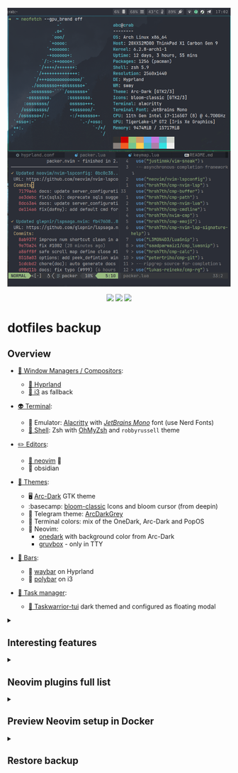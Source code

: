 ![Screenshot](/screenshot.png)

<div align="center">

![](https://img.shields.io/github/last-commit/coffebar/dotfiles?style=flat-square&logo=)
![](https://img.shields.io/github/stars/coffebar/dotfiles?style=flat-square&logo=)
[![](https://img.shields.io/github/repo-size/coffebar/dotfiles?style=flat-square&logo=)](https://github.com/iamverysimp1e/dots)

</div>

# dotfiles backup

## Overview


- [🌿 Window Managers / Compositors](https://github.com/coffebar/dotfiles#overview):
  - [🍚 Hyprland](https://github.com/hyprwm/Hyprland)
  - [🍙 i3](https://i3wm.org/) as fallback
- [👽 Terminal](https://github.com/coffebar/dotfiles#overview):
  - :robot: Emulator: [Alacritty](https://alacritty.org/) with [*JetBrains Mono*](https://www.jetbrains.com/lp/mono/) font (use Nerd Fonts)
  - [🌌 Shell](https://github.com/coffebar/dotfiles#overview): Zsh with [OhMyZsh](https://github.com/ohmyzsh/ohmyzsh) and `robbyrussell` theme
- [✏️ Editors](https://github.com/coffebar/dotfiles#overview):
  - [:green_heart: neovim](https://neovim.io/) :green_heart:
  - 🦍 obsidian
- [:art: Themes](https://github.com/coffebar/dotfiles#overview):
  - :desktop_computer: [Arc-Dark](https://github.com/horst3180/arc-theme) GTK theme
  - :basecamp: [bloom-classic](https://github.com/linuxdeepin/deepin-icon-theme) Icons and bloom cursor (from deepin)
  - :new_moon_with_face: Telegram theme: [ArcDarkGrey](https://t.me/addtheme/arcdarkgrey)
  - :robot: Terminal colors: mix of the OneDark, Arc-Dark and PopOS
  - :green_heart: Neovim: 
	 - [onedark](https://github.com/navarasu/onedark.nvim) with background color from Arc-Dark 
	 - [gruvbox](https://github.com/gruvbox-community/gruvbox) - only in TTY

- [:pushpin: Bars](https://github.com/coffebar/dotfiles#overview):
  - :womans_hat: [waybar](https://github.com/Alexays/Waybar) on Hyprland
  - :tophat: [polybar](https://github.com/polybar/polybar) on i3
- [:brain: Task manager](https://github.com/coffebar/dotfiles#overview):
  - [:bookmark_tabs: Taskwarrior-tui](https://github.com/kdheepak/taskwarrior-tui) dark themed and configured as floating modal


<details><summary><h2>Interesting features</h2></summary>

#### Common for Window managers

- ``Alt + f`` opens a file manager in the directory found in the clipboard. For example, if you copied a file from some program, you can open its directory by pressing this shortcut.

- Mouse side buttons bound to copy and paste in graphics applications. Although I try to use the mouse less, it's useful for (web)apps with mouse-centric UI.

- CapsLock's behavior is changed to Backspace.

- I'm not using Display Managers (no LightDM or GDM).

- ``Ctrl + m`` bind simplifies sequence ``Ctrl + l, Ctrl + v, Return`` to interact with file-picker dialog by selecting file from clipboard blazingly fast.

- ``Super + P`` pull dotfiles from this repo and shows a notification with an icon.

- Notifications when the battery level is low or fully charged.

- ``Alt + Space`` close a focused window.

- Partially different config for each machine depending on hostname.

- ``Super + ` `` open ssh servers menu to connect.

#### i3

- UI scale options depend on the current display setup and [autorandr](https://github.com/phillipberndt/autorandr) profile name.

- ``Super + \ `` open fuzzy finder to search for local text files in the home directory to edit in Neovim.

- Automatic tiling via [autotiling](https://github.com/nwg-piotr/autotiling) script. Split direction depends on the currently focused window dimensions.

- Some of wm's binds were improved by Lua script. Lua has more flexibility than i3config syntax. I like to switch automatically to the appropriate workspace after opening programs using a keyboard shortcut.

- Automatic tiling freed up ``Super + H`` shortcut. So I'm using HJKL to navigate inside WM.

#### Terminal

- ``Alt + e`` execute suggested command from zsh-autosuggestions

- ``Ctrl + x`` after typing `# comment question` provides OpenAI generated suggestion

- ``Command + c`` ``Command + v`` copy & paste. `Ctrl + c` and `Ctrl + p` in neovim.

- Neovim [opens](https://github.com/coffebar/dotfiles/blob/master/.config/nvim/lua/coffebar/commands.lua) popular image formats in the external viewer ([pix](https://github.com/linuxmint/pix)) instead of binary view. Neovim also has a bunch of customizations and keyboard shortcuts.

- Nice aliases: **i** to install package, **md2pdf** to convert markdown file to pdf, **v** to open Neovim, **yy** to perform system upgrade. 

- Custom pacman hook updates the list of explicitly installed packages (pkglist-intel.txt) when install or remove something.


#### Neovim project management

https://github.com/coffebar/neovim-project/assets/3100053/c83ae8ab-625e-4a44-88e1-7d7e61c4bad8

📦 [neovim-project](https://github.com/coffebar/neovim-project) plugin

</details>

<details><summary><h2>Neovim plugins full list</h2></summary>

<!-- plugins list start -->
- [AckslD/nvim-neoclip.lua](https://github.com/AckslD/nvim-neoclip.lua)
- [HallerPatrick/py_lsp.nvim](https://github.com/HallerPatrick/py_lsp.nvim)
- [L3MON4D3/LuaSnip](https://github.com/L3MON4D3/LuaSnip)
- [Mofiqul/dracula.nvim](https://github.com/Mofiqul/dracula.nvim)
- [MunifTanjim/nui.nvim](https://github.com/MunifTanjim/nui.nvim)
- [NvChad/nvim-colorizer.lua](https://github.com/NvChad/nvim-colorizer.lua)
- [Pocco81/AutoSave.nvim](https://github.com/Pocco81/AutoSave.nvim)
- [RRethy/vim-illuminate](https://github.com/RRethy/vim-illuminate)
- [Shatur/neovim-session-manager](https://github.com/Shatur/neovim-session-manager)
- [ThePrimeagen/harpoon](https://github.com/ThePrimeagen/harpoon)
- [ckipp01/stylua-nvim](https://github.com/ckipp01/stylua-nvim)
- [coffebar/ccc.nvim](https://github.com/coffebar/ccc.nvim)
- [coffebar/dim.lua](https://github.com/coffebar/dim.lua)
- [coffebar/neovim-project](https://github.com/coffebar/neovim-project)
- [cohama/lexima.vim](https://github.com/cohama/lexima.vim)
- [folke/trouble.nvim](https://github.com/folke/trouble.nvim)
- [folke/which-key.nvim](https://github.com/folke/which-key.nvim)
- [github/copilot.vim](https://github.com/github/copilot.vim)
- [glepnir/lspsaga.nvim](https://github.com/glepnir/lspsaga.nvim)
- [google/vim-searchindex](https://github.com/google/vim-searchindex)
- [gruvbox-community/gruvbox](https://github.com/gruvbox-community/gruvbox)
- [hrsh7th/cmp-buffer](https://github.com/hrsh7th/cmp-buffer)
- [hrsh7th/cmp-calc](https://github.com/hrsh7th/cmp-calc)
- [hrsh7th/cmp-cmdline](https://github.com/hrsh7th/cmp-cmdline)
- [hrsh7th/cmp-emoji](https://github.com/hrsh7th/cmp-emoji)
- [hrsh7th/cmp-nvim-lsp](https://github.com/hrsh7th/cmp-nvim-lsp)
- [hrsh7th/cmp-nvim-lsp-signature-help](https://github.com/hrsh7th/cmp-nvim-lsp-signature-help)
- [hrsh7th/cmp-nvim-lua](https://github.com/hrsh7th/cmp-nvim-lua)
- [hrsh7th/cmp-path](https://github.com/hrsh7th/cmp-path)
- [hrsh7th/nvim-cmp](https://github.com/hrsh7th/nvim-cmp)
- [iamcco/markdown-preview.nvim](https://github.com/iamcco/markdown-preview.nvim)
- [j-hui/fidget.nvim](https://github.com/j-hui/fidget.nvim)
- [johmsalas/text-case.nvim](https://github.com/johmsalas/text-case.nvim)
- [justinmk/vim-sneak](https://github.com/justinmk/vim-sneak)
- [klen/nvim-test](https://github.com/klen/nvim-test)
- [kylechui/nvim-surround](https://github.com/kylechui/nvim-surround)
- [lewis6991/gitsigns.nvim](https://github.com/lewis6991/gitsigns.nvim)
- [lukas-reineke/cmp-rg](https://github.com/lukas-reineke/cmp-rg)
- [lukas-reineke/indent-blankline.nvim](https://github.com/lukas-reineke/indent-blankline.nvim)
- [mboughaba/i3config.vim](https://github.com/mboughaba/i3config.vim)
- [mhartington/formatter.nvim](https://github.com/mhartington/formatter.nvim)
- [moll/vim-bbye](https://github.com/moll/vim-bbye)
- [navarasu/onedark.nvim](https://github.com/navarasu/onedark.nvim)
- [neovim/nvim-lspconfig](https://github.com/neovim/nvim-lspconfig)
- [nguyenvukhang/nvim-toggler](https://github.com/nguyenvukhang/nvim-toggler)
- [numToStr/Comment.nvim](https://github.com/numToStr/Comment.nvim)
- [nvim-lua/plenary.nvim](https://github.com/nvim-lua/plenary.nvim)
- [nvim-lualine/lualine.nvim](https://github.com/nvim-lualine/lualine.nvim)
- [nvim-neo-tree/neo-tree.nvim](https://github.com/nvim-neo-tree/neo-tree.nvim)
- [nvim-pack/nvim-spectre](https://github.com/nvim-pack/nvim-spectre)
- [nvim-telescope/telescope-file-browser.nvim](https://github.com/nvim-telescope/telescope-file-browser.nvim)
- [nvim-telescope/telescope.nvim](https://github.com/nvim-telescope/telescope.nvim)
- [nvim-tree/nvim-web-devicons](https://github.com/nvim-tree/nvim-web-devicons)
- [nvim-treesitter/nvim-treesitter](https://github.com/nvim-treesitter/nvim-treesitter)
- [petertriho/cmp-git](https://github.com/petertriho/cmp-git)
- [rafamadriz/friendly-snippets](https://github.com/rafamadriz/friendly-snippets)
- [rbong/vim-flog](https://github.com/rbong/vim-flog)
- [romainl/vim-cool](https://github.com/romainl/vim-cool)
- [romgrk/barbar.nvim](https://github.com/romgrk/barbar.nvim)
- [romgrk/nvim-treesitter-context](https://github.com/romgrk/nvim-treesitter-context)
- [saadparwaiz1/cmp_luasnip](https://github.com/saadparwaiz1/cmp_luasnip)
- [sindrets/diffview.nvim](https://github.com/sindrets/diffview.nvim)
- [skywind3000/asyncrun.vim](https://github.com/skywind3000/asyncrun.vim)
- [skywind3000/asynctasks.vim](https://github.com/skywind3000/asynctasks.vim)
- [tpope/vim-fugitive](https://github.com/tpope/vim-fugitive)
- [windwp/nvim-ts-autotag](https://github.com/windwp/nvim-ts-autotag)
<!-- plugins list end -->

</details>


<details><summary><h2>Preview Neovim setup in Docker</h2></summary>

Full Neovim setup can be tested inside docker container.

```bash
git clone https://github.com/coffebar/docker-test-fetch-nvim-conf.git
cd docker-test-fetch-nvim-conf && sh ./build.sh
```

See [docker-test-fetch-nvim-conf](https://github.com/coffebar/docker-test-fetch-nvim-conf) repo for more details.

</details>


<details><summary>
<h2>Restore backup</h2>
</summary>


### Please don't do this without understanding all files and commands! 

**This instruction will work as is for coffebar only!**

Before proceeding you need to restore SSH and GPG keys.

SSH config must point to the GitHub's private key.

[Review source](https://github.com/coffebar/dotfiles/blob/master/dotfiles-restore.sh)

```bash
sh -c "$(wget -O- https://raw.githubusercontent.com/coffebar/dotfiles/master/dotfiles-restore.sh)"
```

### Neovim plugins and dependencies
Run this script to sync Neovim config from this repo. It can be used separately on Arch systems.

It will overwrite the entire `~/.config/nvim` folder and `~/.prettierrc.json` file.

This script requires Arch Linux with **yay** and **sudo** installed. It will install required packages, **pnpm** package manager and node modules for LSP & formatting.

[Review source](https://github.com/coffebar/dotfiles/blob/master/fetch-nvim-conf.sh)

```bash
# export PATH="$PATH:$HOME/.local/share/pnpm:$HOME/.node_modules/bin"
sh -c "$(wget -O- https://raw.githubusercontent.com/coffebar/dotfiles/master/fetch-nvim-conf.sh)"
```
</details>
